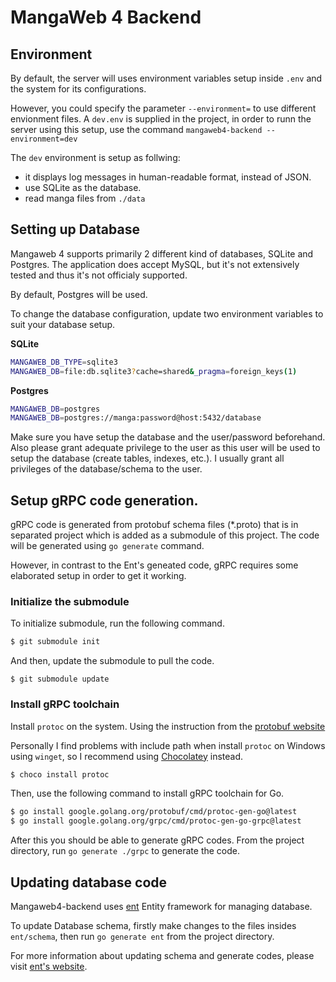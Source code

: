 # MangaWeb 4 Backend

## Environment

By default, the server will uses environment variables setup inside `.env` and the system for its configurations.

However, you could specify the parameter `--environment=` to use different envionment files. A `dev.env` is supplied in the project, in order to runn the server using this setup, use the command `mangaweb4-backend --environment=dev`

The `dev` environment is setup as follwing:

* it displays log messages in human-readable format, instead of JSON.
* use SQLite as the database.
* read manga files from `./data`

## Setting up Database

Mangaweb 4 supports primarily 2 different kind of databases, SQLite and Postgres. The application does accept MySQL, but it's not extensively tested and thus it's not officialy supported.

By default, Postgres will be used.

To change the database configuration, update two environment variables to suit your database setup. 

**SQLite**

```sh
MANGAWEB_DB_TYPE=sqlite3
MANGAWEB_DB=file:db.sqlite3?cache=shared&_pragma=foreign_keys(1)
```

**Postgres**

```sh
MANGAWEB_DB=postgres
MANGAWEB_DB=postgres://manga:password@host:5432/database
```

Make sure you have setup the database and the user/password beforehand. Also please grant adequate privilege to the user as this user will be used to setup the database (create tables, indexes, etc.). I usually grant all privileges of the database/schema to the user.

## Setup gRPC code generation.

gRPC code is generated from protobuf schema files (*.proto) that is in separated project which is added as a submodule of this project. The code will be generated using `go generate` command. 

However, in contrast to the Ent's geneated code, gRPC requires some elaborated setup in order to get it working.

### Initialize the submodule

To initialize submodule, run the following command.

```sh
$ git submodule init
```

And then, update the submodule to pull the code.

```
$ git submodule update
```

### Install gRPC toolchain

Install `protoc` on the system. Using the instruction from the [protobuf website](https://protobuf.dev/installation/)

Personally I find problems with include path when install `protoc` on Windows using `winget`, so I recommend using [Chocolatey](https://chocolatey.org/) instead.

```sh
$ choco install protoc
```

Then, use the following command to install gRPC toolchain for Go.

```sh
$ go install google.golang.org/protobuf/cmd/protoc-gen-go@latest
$ go install google.golang.org/grpc/cmd/protoc-gen-go-grpc@latest
```

After this you should be able to generate gRPC codes. From the project directory, run `go generate ./grpc` to generate the code.

## Updating database code

Mangaweb4-backend uses [ent](https://entgo.io/) Entity framework for managing database.

To update Database schema, firstly make changes to the files insides `ent/schema`, then run `go generate ent` from the project directory.

For more information about updating schema and generate codes, please visit [ent's website](https://entgo.io/docs/code-gen).
